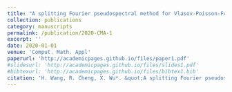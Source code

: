```yaml
---
title: "A splitting Fourier pseudospectral method for Vlasov-Poisson-Fokker-Planck system"
collection: publications
category: manuscripts
permalink: /publication/2020-CMA-1
excerpt: ''
date: 2020-01-01
venue: 'Comput. Math. Appl'
paperurl: 'http://academicpages.github.io/files/paper1.pdf'
#slidesurl: 'http://academicpages.github.io/files/slides1.pdf'
#bibtexurl: 'http://academicpages.github.io/files/bibtex1.bib'
citation: 'H. Wang, R. Cheng, X. Wu*. &quot;A splitting Fourier pseudospectral method for Vlasov-Poisson-Fokker-Planck system.&quot; <i>Comput. Math. Appl</i>. 79(6), 1742-1758, 2020.'
---
```



